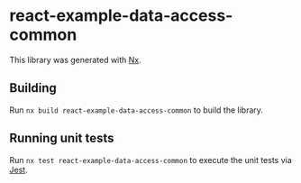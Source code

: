 # react-example-data-access-common

This library was generated with [Nx](https://nx.dev).

## Building

Run `nx build react-example-data-access-common` to build the library.

## Running unit tests

Run `nx test react-example-data-access-common` to execute the unit tests via [Jest](https://jestjs.io).
